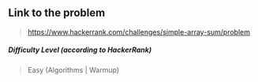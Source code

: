 ## Link to the problem
 
 > https://www.hackerrank.com/challenges/simple-array-sum/problem
 
##### Difficulty Level (according to HackerRank)
  
 > Easy (Algorithms | Warmup)